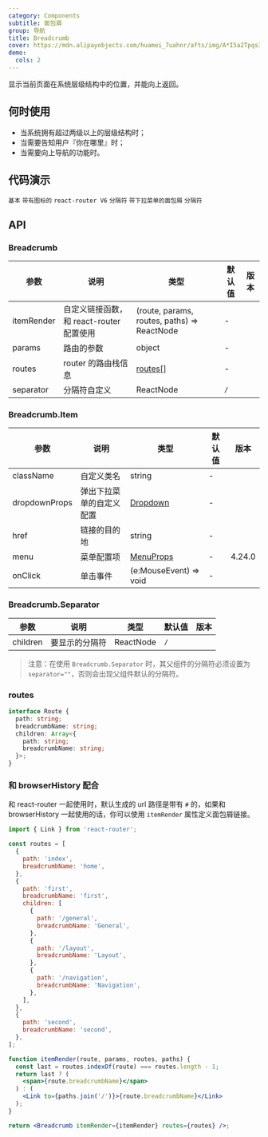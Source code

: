 ```yaml
---
category: Components
subtitle: 面包屑
group: 导航
title: Breadcrumb
cover: https://mdn.alipayobjects.com/huamei_7uahnr/afts/img/A*I5a2Tpqs3y0AAAAAAAAAAAAADrJ8AQ/original
demo:
  cols: 2
---
```


显示当前页面在系统层级结构中的位置，并能向上返回。

## 何时使用

- 当系统拥有超过两级以上的层级结构时；
- 当需要告知用户『你在哪里』时；
- 当需要向上导航的功能时。

## 代码演示

<!-- prettier-ignore -->
<code src="./demo/basic.tsx">基本</code>
<code src="./demo/withIcon.tsx">带有图标的</code>
<code src="./demo/react-router.tsx" iframe="200">react-router V6</code>
<code src="./demo/separator.tsx">分隔符</code>
<code src="./demo/overlay.tsx">带下拉菜单的面包屑</code>
<code src="./demo/separator-component.tsx">分隔符</code>

## API

### Breadcrumb

| 参数 | 说明 | 类型 | 默认值 | 版本 |
| --- | --- | --- | --- | --- |
| itemRender | 自定义链接函数，和 react-router 配置使用 | (route, params, routes, paths) => ReactNode | - |  |
| params | 路由的参数 | object | - |  |
| routes | router 的路由栈信息 | [routes\[\]](#routes) | - |  |
| separator | 分隔符自定义 | ReactNode | `/` |  |

### Breadcrumb.Item

| 参数 | 说明 | 类型 | 默认值 | 版本 |
| --- | --- | --- | --- | --- |
| className | 自定义类名 | string | - |  |
| dropdownProps | 弹出下拉菜单的自定义配置 | [Dropdown](/components/dropdown-cn) | - |  |
| href | 链接的目的地 | string | - |  |
| menu | 菜单配置项 | [MenuProps](/components/menu-cn/#api) | - | 4.24.0 |
| onClick | 单击事件 | (e:MouseEvent) => void | - |  |

### Breadcrumb.Separator

| 参数     | 说明           | 类型      | 默认值 | 版本 |
| -------- | -------------- | --------- | ------ | ---- |
| children | 要显示的分隔符 | ReactNode | `/`    |      |

> 注意：在使用 `Breadcrumb.Separator` 时，其父组件的分隔符必须设置为 `separator=""`，否则会出现父组件默认的分隔符。

### routes

```ts
interface Route {
  path: string;
  breadcrumbName: string;
  children: Array<{
    path: string;
    breadcrumbName: string;
  }>;
}
```

### 和 browserHistory 配合

和 react-router 一起使用时，默认生成的 url 路径是带有 `#` 的，如果和 browserHistory 一起使用的话，你可以使用 `itemRender` 属性定义面包屑链接。

```jsx
import { Link } from 'react-router';

const routes = [
  {
    path: 'index',
    breadcrumbName: 'home',
  },
  {
    path: 'first',
    breadcrumbName: 'first',
    children: [
      {
        path: '/general',
        breadcrumbName: 'General',
      },
      {
        path: '/layout',
        breadcrumbName: 'Layout',
      },
      {
        path: '/navigation',
        breadcrumbName: 'Navigation',
      },
    ],
  },
  {
    path: 'second',
    breadcrumbName: 'second',
  },
];

function itemRender(route, params, routes, paths) {
  const last = routes.indexOf(route) === routes.length - 1;
  return last ? (
    <span>{route.breadcrumbName}</span>
  ) : (
    <Link to={paths.join('/')}>{route.breadcrumbName}</Link>
  );
}

return <Breadcrumb itemRender={itemRender} routes={routes} />;
```
